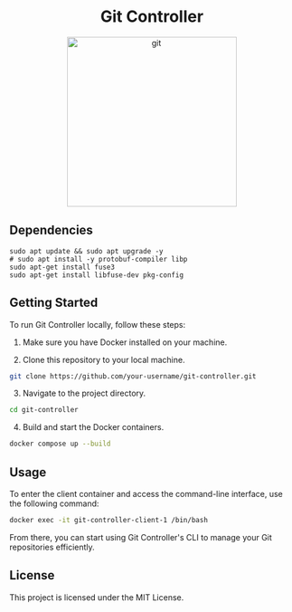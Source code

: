 <h1 align="center">Git Controller</h1>

<p align="center">
    <img src="https://upload.wikimedia.org/wikipedia/commons/thumb/e/e0/Git-logo.svg/1280px-Git-logo.svg.png" alt="git" width=300 />
</p>

## Dependencies

```
sudo apt update && sudo apt upgrade -y
# sudo apt install -y protobuf-compiler libp
sudo apt-get install fuse3
sudo apt-get install libfuse-dev pkg-config
```

## Getting Started

To run Git Controller locally, follow these steps:

1. Make sure you have Docker installed on your machine.

2. Clone this repository to your local machine.

```bash
git clone https://github.com/your-username/git-controller.git
```

3. Navigate to the project directory.

```bash
cd git-controller
```

4. Build and start the Docker containers.

```bash
docker compose up --build
```

## Usage

To enter the client container and access the command-line interface, use the following command:

```bash
docker exec -it git-controller-client-1 /bin/bash
```

From there, you can start using Git Controller's CLI to manage your Git repositories efficiently.

## License

This project is licensed under the MIT License.